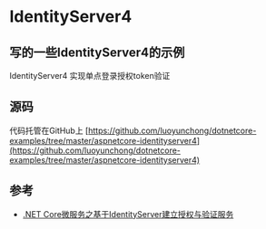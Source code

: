 # IdentityServer4

## 写的一些IdentityServer4的示例

IdentityServer4 实现单点登录授权token验证

## 源码
代码托管在GitHub上 [https://github.com/luoyunchong/dotnetcore-examples/tree/master/aspnetcore-identityserver4](https://github.com/luoyunchong/dotnetcore-examples/tree/master/aspnetcore-identityserver4)


## 参考 
- [.NET Core微服务之基于IdentityServer建立授权与验证服务](https://www.cnblogs.com/edisonchou/p/identityserver4_foundation_and_quickstart_01.html)
